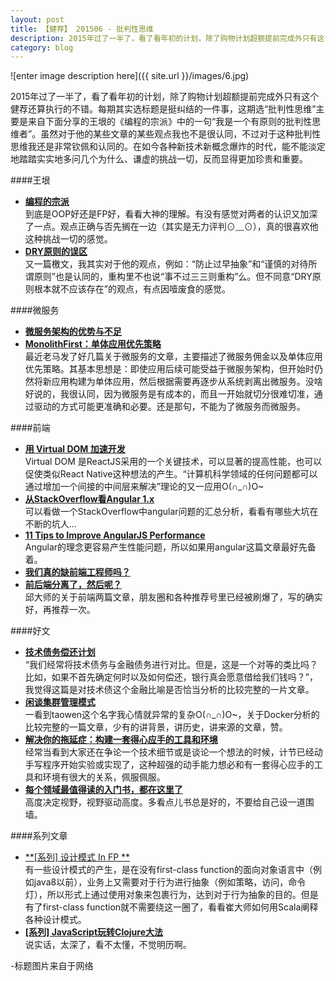 ```yaml
---
layout: post
title: 【健荐】 201506 - 批判性思维
description: 2015年过了一半了，看了看年初的计划，除了购物计划超额提前完成外只有这个健荐还算执行的不错。每期其实选标题是挺纠结的一件事，这期选“批判性思维”主要是来自下面分享的王垠的《编程的宗派》中的一句“我是一个有原则的批判性思维者”。虽然对于他的某些文章的某些观点我也不是很认同，不过对于这种批判性思维我还是非常钦佩和认同的。在如今各种新技术新概念爆炸的时代，能不能淡定地踏踏实实地多问几个为什么、谦虚的挑战一切，反而显得更加珍贵和重要。
category: blog
---
```


![enter image description here]({{ site.url }}/images/6.jpg)  

2015年过了一半了，看了看年初的计划，除了购物计划超额提前完成外只有这个健荐还算执行的不错。每期其实选标题是挺纠结的一件事，这期选“批判性思维”主要是来自下面分享的王垠的《编程的宗派》中的一句“我是一个有原则的批判性思维者”。虽然对于他的某些文章的某些观点我也不是很认同，不过对于这种批判性思维我还是非常钦佩和认同的。在如今各种新技术新概念爆炸的时代，能不能淡定地踏踏实实地多问几个为什么、谦虚的挑战一切，反而显得更加珍贵和重要。

####王垠
* [**编程的宗派**](http://www.yinwang.org/blog-cn/2015/04/03/paradigms/)  
到底是OOP好还是FP好，看看大神的理解。有没有感觉对两者的认识又加深了一点。观点正确与否先搁在一边（其实是无力评判⊙﹏⊙），真的很喜欢他这种挑战一切的感觉。
* [**DRY原则的误区**](http://www.yinwang.org/blog-cn/2015/06/14/dry-principle/)  
又一篇檄文，我其实对于他的观点，例如：“防止过早抽象”和“谨慎的对待所谓原则”也是认同的，重构里不也说“事不过三三则重构”么。但不同意“DRY原则根本就不应该存在”的观点，有点因噎废食的感觉。

####微服务
* [**微服务架构的优势与不足**](http://kb.cnblogs.com/page/521880/)
* [**MonolithFirst：单体应用优先策略**](http://www.infoq.com/cn/news/2015/06/ThoughtWorks-MonolithFirst)  
最近老马发了好几篇关于微服务的文章，主要描述了微服务佣金以及单体应用优先策略。其基本思想是：即使应用后续可能受益于微服务架构，但开始时仍然将新应用构建为单体应用，然后根据需要再逐步从系统剥离出微服务。没啥好说的，我很认同，因为微服务是有成本的，而且一开始就切分很难切准，通过驱动的方式可能更准确和必要。还是那句，不能为了微服务而微服务。

####前端
* **[用 Virtual DOM 加速开发](http://www.qianduan.net/react-virtual-dom-speed-develop/)**  
Virtual DOM 是ReactJS采用的一个关键技术，可以显著的提高性能，也可以促使类似React Native这种想法的产生。“计算机科学领域的任何问题都可以通过增加一个间接的中间层来解决”理论的又一应用O(∩_∩)O~
* [**从StackOverflow看Angular 1.x**](https://rebornix.com/frontend/2015/06/10/NGSummary/)  
可以看做一个StackOverflow中angular问题的汇总分析，看看有哪些大坑在不断的坑人...
* [**11 Tips to Improve AngularJS Performance**](http://www.alexkras.com/11-tips-to-improve-angularjs-performance/)  
Angular的理念更容易产生性能问题，所以如果用angular这篇文章最好先备着。
* [**我们真的缺前端工程师吗？**](http://icodeit.org/2015/06/do-we-really-short-for-front-end-developer/)
* [**前后端分离了，然后呢？**](http://icodeit.org/2015/06/whats-next-after-separate-frontend-and-backend/)  
邱大师的关于前端两篇文章，朋友圈和各种推荐号里已经被刷爆了，写的确实好，再推荐一次。

####好文
* [**技术债务偿还计划**](http://kb.cnblogs.com/page/522463/)  
“我们经常将技术债务与金融债务进行对比。但是，这是一个对等的类比吗？比如，如果不首先确定何时以及如何偿还，银行真会愿意借给我们钱吗？”，我觉得这篇是对技术债这个金融比喻是否恰当分析的比较完整的一片文章。
* [**闲谈集群管理模式**](http://segmentfault.com/a/1190000002882567?utm_source=Wechat&from=timeline&isappinstalled=0)  
一看到taowen这个名字我心情就异常的复杂O(∩_∩)O~，关于Docker分析的比较完整的一篇文章，少有的讲背景，讲历史，讲来源的文章，赞。
* [**解决你的拖延症：构建一套得心应手的工具和环境**](http://blog.ciznx.com/post/build-your-tool-chains-and-development-work-environment)  
经常当看到大家还在争论一个技术细节或是谈论一个想法的时候，计节已经动手写程序开始实验或实现了，这种超强的动手能力想必和有一套得心应手的工具和环境有很大的关系，佩服佩服。
* [**每个领域最值得读的入门书，都在这里了**](http://mp.weixin.qq.com/s?__biz=MzA4ODM1MTMzMQ==&mid=208413592&idx=3&sn=ebd70c2fc77a345d281eff9acce22ff8&scene=2&from=timeline&isappinstalled=0#rd)  
高度决定视野，视野驱动高度。多看点儿书总是好的，不要给自己设一道围墙。

####系列文章
* [**\[系列\] 设计模式 In FP **](http://cuipengfei.me/blog/archives/)  
有一些设计模式的产生，是在没有first-class function的面向对象语言中（例如java8以前），业务上又需要对于行为进行抽象（例如策略，访问，命令灯），所以形式上通过使用对象来包裹行为，达到对于行为抽象的目的。但是有了first-class function就不需要绕这一圈了，看看崔大师如何用Scala阐释各种设计模式。
* [**\[系列\] JavaScript玩转Clojure大法**](http://blog.oyanglul.us/javascript/clojure-core.async-essence-in-native-javascript.html)  
说实话，太深了，看不太懂，不觉明历啊。

-标题图片来自于网络

